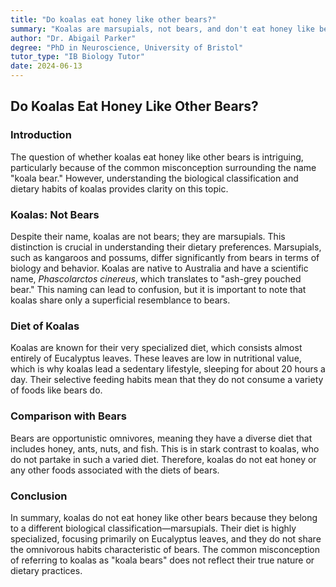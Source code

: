```yaml
---
title: "Do koalas eat honey like other bears?"
summary: "Koalas are marsupials, not bears, and don't eat honey like bears. Their diet consists mainly of eucalyptus leaves, leading to a sedentary lifestyle. Learn more about koalas and their unique characteristics."
author: "Dr. Abigail Parker"
degree: "PhD in Neuroscience, University of Bristol"
tutor_type: "IB Biology Tutor"
date: 2024-06-13
---
```


## Do Koalas Eat Honey Like Other Bears?

### Introduction

The question of whether koalas eat honey like other bears is intriguing, particularly because of the common misconception surrounding the name "koala bear." However, understanding the biological classification and dietary habits of koalas provides clarity on this topic.

### Koalas: Not Bears

Despite their name, koalas are not bears; they are marsupials. This distinction is crucial in understanding their dietary preferences. Marsupials, such as kangaroos and possums, differ significantly from bears in terms of biology and behavior. Koalas are native to Australia and have a scientific name, *Phascolarctos cinereus*, which translates to "ash-grey pouched bear." This naming can lead to confusion, but it is important to note that koalas share only a superficial resemblance to bears.

### Diet of Koalas

Koalas are known for their very specialized diet, which consists almost entirely of Eucalyptus leaves. These leaves are low in nutritional value, which is why koalas lead a sedentary lifestyle, sleeping for about $20$ hours a day. Their selective feeding habits mean that they do not consume a variety of foods like bears do. 

### Comparison with Bears

Bears are opportunistic omnivores, meaning they have a diverse diet that includes honey, ants, nuts, and fish. This is in stark contrast to koalas, who do not partake in such a varied diet. Therefore, koalas do not eat honey or any other foods associated with the diets of bears.

### Conclusion

In summary, koalas do not eat honey like other bears because they belong to a different biological classification—marsupials. Their diet is highly specialized, focusing primarily on Eucalyptus leaves, and they do not share the omnivorous habits characteristic of bears. The common misconception of referring to koalas as "koala bears" does not reflect their true nature or dietary practices.
    